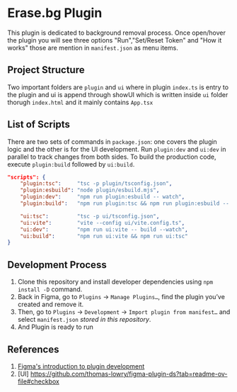 # Erase.bg Plugin

This plugin is dedicated to background removal process.
Once open/hover the plugin you will see three options "Run","Set/Reset Token" and "How it works" those are mention in `manifest.json` as menu items.

## Project Structure

Two important folders are `plugin` and `ui`
where in plugin `index.ts` is entry to the plugin and ui is append through showUI which is written inside `ui` folder thorugh `index.html` and it mainly contains `App.tsx`

## List of Scripts

There are two sets of commands in `package.json`: one covers the plugin logic and the other is for the UI development. Run `plugin:dev` and `ui:dev` in parallel to track changes from both sides. To build the production code, execute `plugin:build` followed by `ui:build`.

```json
"scripts": {
    "plugin:tsc":     "tsc -p plugin/tsconfig.json",
    "plugin:esbuild": "node plugin/esbuild.mjs",
    "plugin:dev":     "npm run plugin:esbuild -- watch",
    "plugin:build":   "npm run plugin:tsc && npm run plugin:esbuild -- build",

    "ui:tsc":         "tsc -p ui/tsconfig.json",
    "ui:vite":        "vite --config ui/vite.config.ts",
    "ui:dev":         "npm run ui:vite -- build --watch",
    "ui:build":       "npm run ui:vite && npm run ui:tsc"
}
```

## Development Process

1. Clone this repository and install developer dependencies using `npm install -D` command.
2. Back in Figma, go to `Plugins` → `Manage Plugins…`, find the plugin you’ve created and remove it.
3. Then, go to `Plugins` → `Development` → `Import plugin from manifest…` and select `manifest.json` _stored in this repository_.
4. And Plugin is ready to run

## References

1. [Figma's introduction to plugin development](https://www.figma.com/plugin-docs/intro/)
2. [UI] https://github.com/thomas-lowry/figma-plugin-ds?tab=readme-ov-file#checkbox

